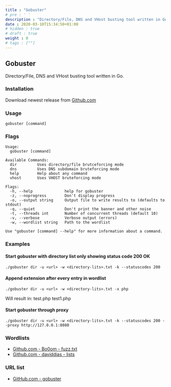 ```yaml
---
title : "Gobuster"
# pre : ' '
description : "Directory/File, DNS and VHost busting tool written in Go."
date : 2020-03-10T15:34:50+01:00
# hidden : true
# draft : true
weight : 0
# tags : [""]
---
```


## Gobuster

Directory/File, DNS and VHost busting tool written in Go.

### Installation

Download newest release from [Github.com](https://github.com/OJ/gobuster/releases)

### Usage

```plain
gobuster [command]
```

### Flags

```plain
Usage:
  gobuster [command]

Available Commands:
  dir         Uses directory/file brutceforcing mode
  dns         Uses DNS subdomain bruteforcing mode
  help        Help about any command
  vhost       Uses VHOST bruteforcing mode

Flags:
  -h, --help              help for gobuster
  -z, --noprogress        Don't display progress
  -o, --output string     Output file to write results to (defaults to stdout)
  -q, --quiet             Don't print the banner and other noise
  -t, --threads int       Number of concurrent threads (default 10)
  -v, --verbose           Verbose output (errors)
  -w, --wordlist string   Path to the wordlist

Use "gobuster [command] --help" for more information about a command.
```

### Examples

#### Start gobuster with directory list only showing status code 200 OK

```plain
./gobuster dir -u <url> -w <directory-lits>.txt -k --statuscodes 200
```

#### Append extension after every entry in wordlist

```plain
./gobuster dir -u <url> -w <directory-lits>.txt -x php
```

Will result in:
test.php
test1.php

#### Start gobuster through proxy

```plain
./gobuster dir -u <url> -w <directory-lits>.txt -k --statuscodes 200 --proxy http://127.0.0.1:8080
```

### Wordlists

* [Github.com - Bo0om - fuzz.txt](https://github.com/Bo0oM/fuzz.txt/blob/master/fuzz.txt)
* [Github.com - daviddias - lists](https://github.com/daviddias/node-dirbuster/tree/master/lists)

### URL list

* [GitHub.com - gobuster](https://github.com/OJ/gobuster)
